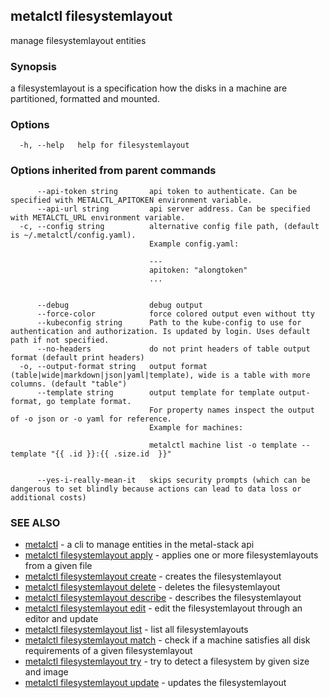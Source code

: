 ## metalctl filesystemlayout

manage filesystemlayout entities

### Synopsis

a filesystemlayout is a specification how the disks in a machine are partitioned, formatted and mounted.

### Options

```
  -h, --help   help for filesystemlayout
```

### Options inherited from parent commands

```
      --api-token string       api token to authenticate. Can be specified with METALCTL_APITOKEN environment variable.
      --api-url string         api server address. Can be specified with METALCTL_URL environment variable.
  -c, --config string          alternative config file path, (default is ~/.metalctl/config.yaml).
                               Example config.yaml:
                               
                               ---
                               apitoken: "alongtoken"
                               ...
                               
                               
      --debug                  debug output
      --force-color            force colored output even without tty
      --kubeconfig string      Path to the kube-config to use for authentication and authorization. Is updated by login. Uses default path if not specified.
      --no-headers             do not print headers of table output format (default print headers)
  -o, --output-format string   output format (table|wide|markdown|json|yaml|template), wide is a table with more columns. (default "table")
      --template string        output template for template output-format, go template format.
                               For property names inspect the output of -o json or -o yaml for reference.
                               Example for machines:
                               
                               metalctl machine list -o template --template "{{ .id }}:{{ .size.id  }}"
                               
                               
      --yes-i-really-mean-it   skips security prompts (which can be dangerous to set blindly because actions can lead to data loss or additional costs)
```

### SEE ALSO

* [metalctl](metalctl.md)	 - a cli to manage entities in the metal-stack api
* [metalctl filesystemlayout apply](metalctl_filesystemlayout_apply.md)	 - applies one or more filesystemlayouts from a given file
* [metalctl filesystemlayout create](metalctl_filesystemlayout_create.md)	 - creates the filesystemlayout
* [metalctl filesystemlayout delete](metalctl_filesystemlayout_delete.md)	 - deletes the filesystemlayout
* [metalctl filesystemlayout describe](metalctl_filesystemlayout_describe.md)	 - describes the filesystemlayout
* [metalctl filesystemlayout edit](metalctl_filesystemlayout_edit.md)	 - edit the filesystemlayout through an editor and update
* [metalctl filesystemlayout list](metalctl_filesystemlayout_list.md)	 - list all filesystemlayouts
* [metalctl filesystemlayout match](metalctl_filesystemlayout_match.md)	 - check if a machine satisfies all disk requirements of a given filesystemlayout
* [metalctl filesystemlayout try](metalctl_filesystemlayout_try.md)	 - try to detect a filesystem by given size and image
* [metalctl filesystemlayout update](metalctl_filesystemlayout_update.md)	 - updates the filesystemlayout

